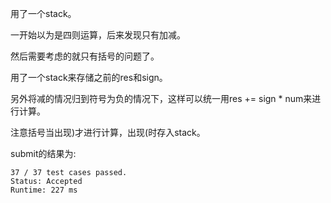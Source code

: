 用了一个stack。

一开始以为是四则运算，后来发现只有加减。

然后需要考虑的就只有括号的问题了。

用了一个stack来存储之前的res和sign。

另外将减的情况归到符号为负的情况下，这样可以统一用res += sign * num来进行计算。

注意括号当出现)才进行计算，出现(时存入stack。

submit的结果为:
```
37 / 37 test cases passed.
Status: Accepted
Runtime: 227 ms
```
